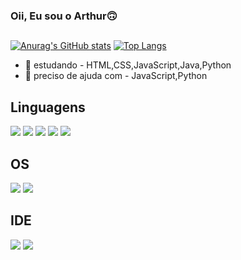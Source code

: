 ### Oii, Eu sou o Arthur🙃
##
[![Anurag's GitHub stats](https://github-readme-stats.vercel.app/api?username=oartuu&show_icons=true&theme=radical)](https://github.com/oartuu/github-readme-stats)
[![Top Langs](https://github-readme-stats.vercel.app/api/top-langs/?username=oartuu&layout=compact&theme=radical)](https://github.com/oartuu/github-readme-stats)
- 🌱 estudando - HTML,CSS,JavaScript,Java,Python
- 🤔 preciso de ajuda com - JavaScript,Python
##
## Linguagens
<div>
    <img src = "https://img.shields.io/badge/HTML5-E34F26?style=for-the-badge&logo=html5&logoColor=white">
   <img src = "https://img.shields.io/badge/CSS3-1572B6?style=for-the-badge&logo=css3&logoColor=white">
   <img src = "https://img.shields.io/badge/JavaScript-323330?style=for-the-badge&logo=javascript&logoColor=F7DF1E">
   <img src = "https://img.shields.io/badge/Python-14354C?style=for-the-badge&logo=python&logoColor=white">
   <img src = "https://img.shields.io/badge/Java-ED8B00?style=for-the-badge&logo=openjdk&logoColor=white">
</div>

##

## OS

<div>
    <img src = "https://img.shields.io/badge/Windows-0078D6?style=for-the-badge&logo=windows&logoColor=white">
   <img src = "https://img.shields.io/badge/mac%20os-000000?style=for-the-badge&logo=apple&logoColor=white">
</div>

##

## IDE

<div>
    <img src = "https://img.shields.io/badge/Visual_Studio_Code-0078D4?style=for-the-badge&logo=visual%20studio%20code&logoColor=white">
   <img src = "https://img.shields.io/badge/Eclipse-2C2255?style=for-the-badge&logo=eclipse&logoColor=white">
</div>

          

          

  
          




